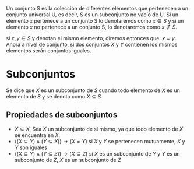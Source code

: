 Un conjunto S es la colección de diferentes elementos que pertenecen a un conjunto universal U, es decir, S es un subconjunto no vacío de U. Si un elemento $x$ pertenece a un conjunto S lo denotaremos como $x \in S$ y si un elemento $x$ no pertenece a un conjunto S, lo denotaremos como $x \notin S$.

si $x,y \in S$ y denotan el mismo elemento, diremos entonces que: $x = y$. Ahora a nivel de conjunto, si dos conjuntos $X$ y $Y$ contienen los mismos elementos serán conjuntos iguales.

# Subconjuntos

Se dice que $X$ es un subconjunto de $S$ cuando todo elemento de $X$ es un elemento de $S$ y se denota como $X \subseteq S$
## Propiedades de subconjuntos

- $X \subseteq X$, 
	Sea $X$ un subconjunto de si mismo, ya que todo elemento de $X$ se encuentra en $X$.
- $((X \subseteq Y) \land (Y \subseteq X)) \rightarrow (X = Y)$ 
	si $X$ y $Y$ se pertenecen mutuamente, $X$ y $Y$ son iguales
- $((X \subseteq Y) \land (Y \subseteq Z)) \rightarrow (X \subseteq Z)$
	si $X$ es un subconjunto de $Y$ y $Y$ es un subconjunto de $Z$, $X$ es un subconjunto de $Z$

